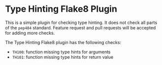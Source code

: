# Type Hinting Flake8 Plugin
    
This is a simple plugin for checking type hinting. It does not 
check all parts of the `pep484` standard. Feature request and
pull requests will be accepted for adding more checks. 

The Type Hinting Flake8 plugin has the following checks:

- `TH100`: function missing type hints for arguments
- `TH101`: function missing type hints for return value